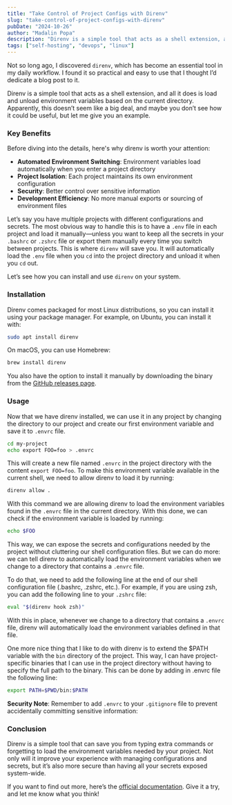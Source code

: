 ```yaml
---
title: "Take Control of Project Configs with Direnv"
slug: "take-control-of-project-configs-with-direnv"
pubDate: "2024-10-26"
author: "Madalin Popa"
description: "Direnv is a simple tool that acts as a shell extension, and all it does is load and unload environment variables based on the current directory. Apparently, this doesn’t seem like a big deal, and maybe you don’t see how it could be useful, but let me give you an example."
tags: ["self-hosting", "devops", "linux"]
---
```


Not so long ago, I discovered `direnv`, which has become an essential tool in my daily workflow. I found it so practical and easy to use that I thought I’d dedicate a blog post to it.

Direnv is a simple tool that acts as a shell extension, and all it does is load and unload environment variables based on the current directory. Apparently, this doesn’t seem like a big deal, and maybe you don’t see how it could be useful, but let me give you an example.

### Key Benefits

Before diving into the details, here's why direnv is worth your attention:

- **Automated Environment Switching**: Environment variables load automatically when you enter a project directory
- **Project Isolation**: Each project maintains its own environment configuration
- **Security**: Better control over sensitive information
- **Development Efficiency**: No more manual exports or sourcing of environment files

Let’s say you have multiple projects with different configurations and secrets. The most obvious way to handle this is to have a `.env` file in each project and load it manually—unless you want to keep all the secrets in your `.bashrc` or `.zshrc` file or export them manually every time you switch between projects. This is where `direnv` will save you. It will automatically load the `.env` file when you `cd` into the project directory and unload it when you `cd` out.

Let’s see how you can install and use `direnv` on your system.

### Installation

Direnv comes packaged for most Linux distributions, so you can install it using your package manager. For example, on Ubuntu, you can install it with:

```bash
sudo apt install direnv
```
On macOS, you can use Homebrew:

```bash
brew install direnv
```

You also have the option to install it manually by downloading the binary from the [GitHub releases page](https://github.com/direnv/direnv).

### Usage

Now that we have direnv installed, we can use it in any project by changing the directory to our project and create our first environment variable and save it to `.envrc` file.

```bash
cd my-project
echo export FOO=foo > .envrc
```
This will create a new file named `.envrc` in the project directory with the content `export FOO=foo`. To make this environment variable available in the current shell, we need to allow direnv to load it by running:

```bash
direnv allow .
```
With this command we are allowing direnv to load the environment variables found in the `.envrc` file in the current directory. With this done, we can check if the environment variable is loaded by running:

```bash
echo $FOO
```

This way, we can expose the secrets and configurations needed by the project without cluttering our shell configuration files. But we can do more: we can tell direnv to automatically load the environment variables when we change to a directory that contains a `.envrc` file.

To do that, we need to add the following line at the end of our shell configuration file (.bashrc, .zshrc, etc.). For example, if you are using zsh, you can add the following line to your `.zshrc` file:

```bash
eval "$(direnv hook zsh)"
```

With this in place, whenever we change to a directory that contains a `.envrc` file, direnv will automatically load the environment variables defined in that file.

One more nice thing that I like to do with direnv is to extend the $PATH variable with the `bin` directory of the project. This way, I can have project-specific binaries that I can use in the project directory without having to specify the full path to the binary. This can be done by adding in .envrc file the following line:

```bash
export PATH=$PWD/bin:$PATH
```

**Security Note**: Remember to add `.envrc` to your `.gitignore` file to prevent accidentally committing sensitive information:

### Conclusion

Direnv is a simple tool that can save you from typing extra commands or forgetting to load the environment variables needed by your project. Not only will it improve your experience with managing configurations and secrets, but it’s also more secure than having all your secrets exposed system-wide.

If you want to find out more, here’s the [official documentation](https://direnv.net). Give it a try, and let me know what you think!

